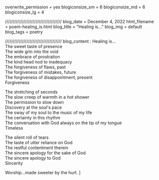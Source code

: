 overwrite_permission = yes
blogiconsize_sm = 6
blogiconsize_md = 6
blogiconsize_lg = 4

/////////////////////////////////////
blog_date = December 4, 2022
html_filename = poem-healing_is.html
blog_title = "Healing is..."
blog_img = default
blog_tags = poetry 

/////////////////////////////////////
blog_content : 
Healing is...  
The sweet taste of presence  
The wide grin into the void  
The embrace of prostration  
The kind head nod to inadequacy  
The forgiveness of flaws, past  
The forgiveness of mistakes, future  
The forgiveness of disappointment, present  
Forgiveness  

The stretching of seconds  
The slow creep of warmth in a hot shower  
The permission to slow down  
Discovery at the soul's pace  
The sway of my soul to the music of my life  
The certainty in this rhythm  
The conversation with God always on the tip of my tongue  
Timeless  

The silent roll of tears  
The taste of utter reliance on God  
The restful contentment therein  
The sincere apology for the sake of God  
The sincere apology to God  
Sincerity  

Worship...made sweeter by the hurt.
]